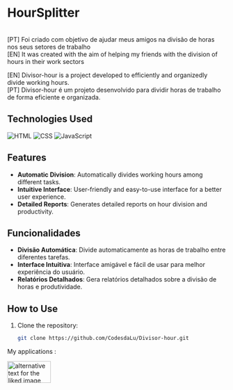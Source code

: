 # HourSplitter


<br>[PT] Foi criado com objetivo de ajudar meus amigos na divisão de horas nos seus setores de trabalho
<br>[EN] It was created with the aim of helping my friends with the division of hours in their work sectors
                                  
[EN] Divisor-hour is a project developed to efficiently and organizedly divide working hours.</BR>
[PT] Divisor-hour é um projeto desenvolvido para dividir horas de trabalho de forma eficiente e organizada.

## Technologies Used

![HTML](https://img.icons8.com/?size=100&id=20909&format=png&color=000000) ![CSS](https://img.icons8.com/?size=100&id=3BTBsJs5myRy&format=png&color=000000) ![JavaScript](https://img.icons8.com/?size=100&id=108784&format=png&color=000000)


## Features 

- **Automatic Division**: Automatically divides working hours among different tasks.
- **Intuitive Interface**: User-friendly and easy-to-use interface for a better user experience.
- **Detailed Reports**: Generates detailed reports on hour division and productivity.

## Funcionalidades

- **Divisão Automática**: Divide automaticamente as horas de trabalho entre diferentes tarefas.
- **Interface Intuitiva**: Interface amigável e fácil de usar para melhor experiência do usuário.
- **Relatórios Detalhados**: Gera relatórios detalhados sobre a divisão de horas e produtividade.

## How to Use

1. Clone the repository:
   ```bash
   git clone https://github.com/CodesdaLu/Divisor-hour.git


<p>My applications :</p>
<a href="https://hour-splitter.vercel.app/" title="Hour-splitter-site">
	<img alt="alternative text for the liked image" src="https://media4.giphy.com/media/A7LF3J4uMJQ4r8ApLg/200.gif?cid=6c09b9524zqsufg128z5tjrusgssgr3494n48i6wun65tii7&ep=v1_internal_gif_by_id&rid=200.gif&ct=s" width="100" height="50" />
</a>
